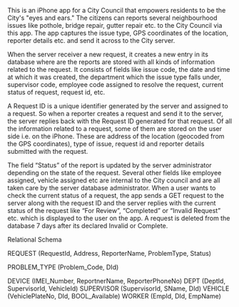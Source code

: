 This is an iPhone app for a City Council that empowers residents to be the City's "eyes and ears." The citizens can reports several neighbourhood issues like pothole, bridge repair, gutter repair etc. to the City Council via this app. The app captures the issue type, GPS coordinates of the location, reporter details etc. and send it across to the City server. 

When the server receiver a new request, it creates a new entry in its database where are the reports are stored with all kinds of information related to the request. It consists of fields like issue code, the date and time at which it was created, the department which the issue type falls under, supervisor code, employee code assigned to resolve the request, current status of request, request id, etc.

A Request ID is a unique identifier generated by the server and assigned to a request. So when a reporter creates a request and send it to the server, the server replies back with the Request ID generated for that request. Of all the information related to a request, some of them are stored on the user side i.e. on the iPhone. These are address of the location (geocoded from the GPS coordinates), type of issue, request id and reporter details submitted with the request. 

The field “Status” of the report is updated by the server administrator depending on the state of the request. Several other fields like employee assigned, vehicle assigned etc are internal to the City council and are all taken care by the server database administrator. When a user wants to check the current status of a request, the app sends a GET request to the server along with the request ID and the server replies with the current status of the request like “For Review”, “Completed” or “Invalid Request” etc. which is displayed to the user on the app. A request is deleted from the database 7 days after its declared Invalid or Complete. 

Relational Schema

REQUEST (RequestId, Address, ReporterName, ProblemType, Status)

PROBLEM_TYPE (Problem_Code, DId)

DEVICE (IMEI_Number, ReportnerName, ReporterPhoneNo)
DEPT (DeptId, SupervisorId, VehicleId)
SUPERVISOR (SupervisorId, SName, DId)
VEHICLE (VehiclePlateNo, DId, BOOL_Available)
WORKER (EmpId, DId, EmpName)
